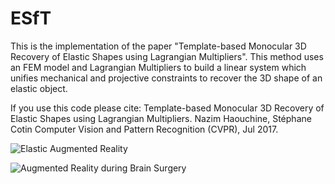# ESfT
This is the implementation of the paper "Template-based Monocular 3D Recovery of Elastic Shapes using Lagrangian Multipliers".
This method uses an FEM model and Lagrangian Multipliers to build a linear system which unifies mechanical and projective constraints to recover the 3D shape of an elastic object.

If you use this code please cite:
Template-based Monocular 3D Recovery of Elastic Shapes using Lagrangian Multipliers.
Nazim Haouchine, Stéphane Cotin Computer Vision and Pattern Recognition (CVPR), Jul 2017.

![Elastic Augmented Reality](https://github.com/rouge1616/ESfT/blob/master/ElasticShapeFromTemplate.png)


![Augmented Reality during Brain Surgery](https://github.com/rouge1616/ESfT/blob/master/Craniotomy.png)

